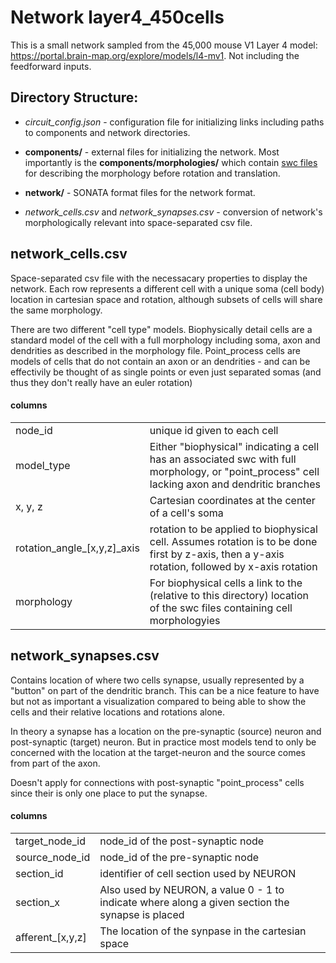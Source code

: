 # Network layer4_450cells

This is a small network sampled from the 45,000 mouse V1 Layer 4 model: https://portal.brain-map.org/explore/models/l4-mv1. Not
including the feedforward inputs.

## Directory Structure:
 * _circuit_config.json_ - configuration file for initializing links including paths to components and network directories.

 * __components/__ - external files for initializing the network. Most importantly is the __components/morphologies/__ 
 which contain [swc files](http://www.neuronland.org/NLMorphologyConverter/MorphologyFormats/SWC/Spec.html) for describing
 the morphology before rotation and translation.
 
 * __network/__ - SONATA format files for the network format.
 
 * _network_cells.csv_ and _network_synapses.csv_ - conversion of network's morphologically relevant into space-separated 
    csv file.
 
 
 ## network_cells.csv
 
 Space-separated csv file with the necessacary properties to display the network. Each row represents a different cell with
 a unique soma (cell body) location in cartesian space and rotation, although subsets of cells will share the same morphology.
 
 There are two different "cell type" models. Biophysically detail cells are a standard model of the cell with a full morphology
 including soma, axon and dendrities as described in the morphology file. Point_process cells are models of cells that do
 not contain an axon or an dendrities - and can be effectivily be thought of as single points or even just separated somas 
 (and thus they don't really have an euler rotation)
 
 #### columns
 
 |       |     |
 |-------|-----|
 | node_id| unique id given to each cell |
 | model_type| Either "biophysical" indicating a cell has an associated swc with full morphology, or "point_process" cell lacking axon and dendritic branches |
 | x, y, z | Cartesian coordinates at the center of a cell's soma |
 | rotation_angle_[x,y,z]_axis| rotation to be applied to biophysical cell. Assumes rotation is to be done first by z-axis, then a y-axis rotation, followed by x-axis rotation|
 | morphology| For biophysical cells a link to the (relative to this directory) location of the swc files containing cell morphologyies |
 


## network_synapses.csv

Contains location of where two cells synapse, usually represented by a "button" on part of the dendritic branch. This can 
be a nice feature to have but not as important a visualization compared to being able to show the cells and their relative
locations and rotations alone. 

In theory a synapse has a location on the pre-synaptic (source) neuron and post-synaptic (target) neuron. But in practice
most models tend to only be concerned with the location at the target-neuron and the source comes from part of the axon.

Doesn't apply for connections with post-synaptic "point_process" cells since their is only one place to put the synapse.

 #### columns

|     |      |
|-----|------|
|target_node_id| node_id of the post-synaptic node |
|source_node_id| node_id of the pre-synaptic node |
|section_id| identifier of cell section used by NEURON |
|section_x| Also used by NEURON, a value 0 - 1 to indicate where along a given section the synapse is placed|
|afferent_[x,y,z]| The location of the synpase in the cartesian space|


